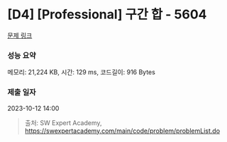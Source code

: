 # [D4] [Professional] 구간 합 - 5604 

[문제 링크](https://swexpertacademy.com/main/code/problem/problemDetail.do?contestProbId=AWXGGNB6cnEDFAUo) 

### 성능 요약

메모리: 21,224 KB, 시간: 129 ms, 코드길이: 916 Bytes

### 제출 일자

2023-10-12 14:00



> 출처: SW Expert Academy, https://swexpertacademy.com/main/code/problem/problemList.do